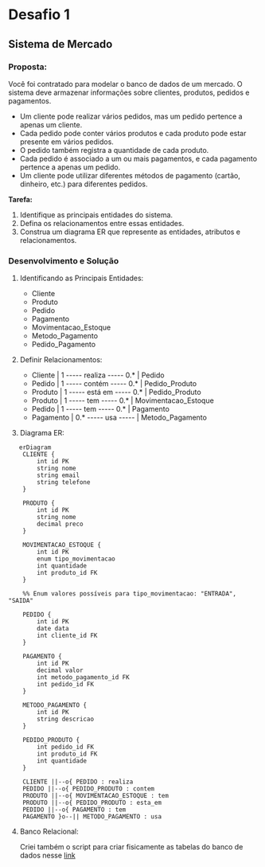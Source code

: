 # Desafio 1

## Sistema de Mercado

### **Proposta:**
Você foi contratado para modelar o banco de dados de um mercado. O sistema deve armazenar informações sobre clientes, produtos, pedidos e pagamentos.

- Um cliente pode realizar vários pedidos, mas um pedido pertence a apenas um cliente.
- Cada pedido pode conter vários produtos e cada produto pode estar presente em vários pedidos.
- O pedido também registra a quantidade de cada produto.
- Cada pedido é associado a um ou mais pagamentos, e cada pagamento pertence a apenas um pedido.
- Um cliente pode utilizar diferentes métodos de pagamento (cartão, dinheiro, etc.) para diferentes pedidos.

**Tarefa:**
1. Identifique as principais entidades do sistema.
2. Defina os relacionamentos entre essas entidades.
3. Construa um diagrama ER que represente as entidades, atributos e relacionamentos.

### **Desenvolvimento e Solução**
1. Identificando as Principais Entidades:
   - Cliente
   - Produto
   - Pedido
   - Pagamento
   - Movimentacao_Estoque
   - Metodo_Pagamento
   - Pedido_Pagamento

2. Definir Relacionamentos:
   - Cliente | 1 ----- realiza ----- 0.* | Pedido
   - Pedido | 1 ----- contém ----- 0.* | Pedido_Produto
   - Produto | 1 ----- está em ----- 0.* | Pedido_Produto
   - Produto | 1 ----- tem ----- 0.* | Movimentacao_Estoque
   - Pedido | 1 ----- tem ----- 0.* | Pagamento
   - Pagamento | 0.* ----- usa ----- | Metodo_Pagamento

3. Diagrama ER:
   
```mermaid
   erDiagram
    CLIENTE {
        int id PK
        string nome
        string email
        string telefone
    }
    
    PRODUTO {
        int id PK
        string nome
        decimal preco        
    }

    MOVIMENTACAO_ESTOQUE {
        int id PK
        enum tipo_movimentacao
        int quantidade
        int produto_id FK
    }
    
    %% Enum valores possíveis para tipo_movimentacao: "ENTRADA", "SAIDA"
    
    PEDIDO {
        int id PK
        date data
        int cliente_id FK
    }
    
    PAGAMENTO {
        int id PK
        decimal valor
        int metodo_pagamento_id FK
        int pedido_id FK
    }

    METODO_PAGAMENTO {
        int id PK
        string descricao
    }
    
    PEDIDO_PRODUTO {
        int pedido_id FK
        int produto_id FK
        int quantidade
    }
    
    CLIENTE ||--o{ PEDIDO : realiza
    PEDIDO ||--o{ PEDIDO_PRODUTO : contem
    PRODUTO ||--o{ MOVIMENTACAO_ESTOQUE : tem
    PRODUTO ||--o{ PEDIDO_PRODUTO : esta_em    
    PEDIDO ||--o{ PAGAMENTO : tem
    PAGAMENTO }o--|| METODO_PAGAMENTO : usa    
```
4. Banco Relacional:
   
   Criei também o script para criar fisicamente as tabelas do banco de dados nesse [link](create-tables.sql)
